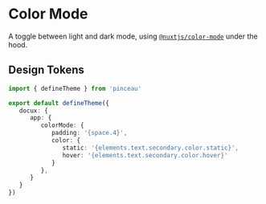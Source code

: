 # Color Mode

A toggle between light and dark mode, using [`@nuxtjs/color-mode`](https://color-mode.nuxtjs.org/) under the hood.

## Design Tokens

```ts [tokens.config.ts]
import { defineTheme } from 'pinceau'

export default defineTheme({
   docux: {
      app: {
         colorMode: {
            padding: '{space.4}',
            color: {
               static: '{elements.text.secondary.color.static}',
               hover: '{elements.text.secondary.color.hover}'
            }
         },
      }
   }
})
```
